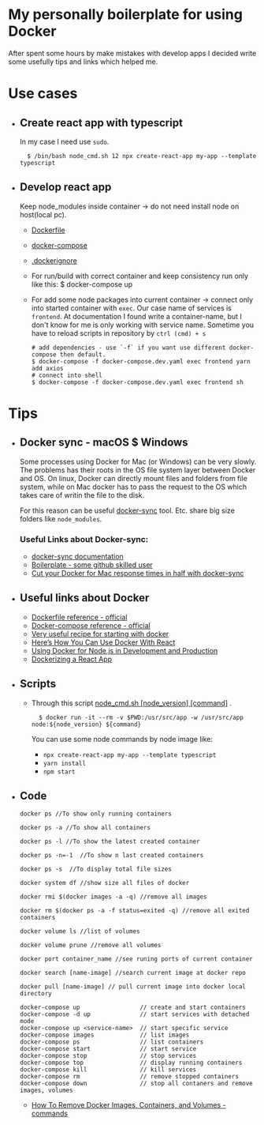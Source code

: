 # My personally boilerplate for using Docker

After spent some hours by make mistakes with develop apps I decided write some usefully tips and links which helped me.

# Use cases

- ## Create react app with typescript

  In my case I need use `sudo`.

        $ /bin/bash node_cmd.sh 12 npx create-react-app my-app --template typescript

- ## Develop react app

  Keep node_modules inside container -> do not need install node on host(local pc).

  - [Dockerfile](develop_react_app/Dockerfile)
  - [docker-compose](develop_react_app/docker-compose.yaml)
  - [.dockerignore](develop_react_app/.dockerignore)
  - For run/build with correct container and keep consistency run only like this:
    \$ docker-compose up
  - For add some node packages into current container -> connect only into started container with `exec`. Our case name of services is `frontend`. At documentation I found write a container-name, but I don't know for me is only working with service name. Sometime you have to reload scripts in repository by `ctrl (cmd) + s`

        # add dependencies - use `-f` if you want use different docker-compose then default.
        $ docker-compose -f docker-compose.dev.yaml exec frontend yarn add axios
        # connect into shell
        $ docker-compose -f docker-compose.dev.yaml exec frontend sh

# Tips

- ## Docker sync - macOS \$ Windows

  Some processes using Docker for Mac (or Windows) can be very slowly. The problems has their roots in the OS file system layer between Docker and OS. On linux, Docker can directly mount files and folders from file system, while on Mac docker has to pass the request to the OS which takes care of writin the file to the disk.

  For this reason can be useful [docker-sync](http://docker-sync.io/) tool. Etc. share big size folders like `node_modules`.

  ### Useful Links about Docker-sync:

  - [docker-sync documentation](https://docker-sync.readthedocs.io/en/latest/)
  - [Boilerplate - some github skilled user](https://github.com/EugenMayer/docker-sync-boilerplate)
  - [Cut your Docker for Mac response times in half with docker-sync](https://dev.to/kovah/cut-your-docker-for-mac-response-times-in-half-with-docker-sync-1e8j)

- ## Useful links about Docker

  - [Dockerfile reference - official](https://docs.docker.com/engine/reference/builder/)
  - [Docker-compose reference - official](https://docs.docker.com/compose/compose-file/)
  - [Very useful recipe for starting with docker](https://docker-curriculum.com/#prerequisites)
  - [Here’s How You Can Use Docker With React](https://medium.com/better-programming/heres-how-you-can-use-docker-with-create-react-app-3ee3a972b04e)
  - [Using Docker for Node.js in Development and Production](https://dev.to/alex_barashkov/using-docker-for-nodejs-in-development-and-production-3cgp)
  - [Dockerizing a React App](https://mherman.org/blog/dockerizing-a-react-app/)

- ## Scripts

  - Through this script [node_cmd.sh [node_version] [command]](node_cmd.sh) .

          $ docker run -it --rm -v $PWD:/usr/src/app -w /usr/src/app node:${node_version} ${command}

    You can use some node commands by node image like:

    - `npx create-react-app my-app --template typescript`
    - `yarn install`
    - `npm start`

- ## Code

  ```
  docker ps //To show only running containers

  docker ps -a //To show all containers

  docker ps -l //To show the latest created container

  docker ps -n=-1  //To show n last created containers

  docker ps -s  //To display total file sizes

  docker system df //show size all files of docker

  docker rmi $(docker images -a -q) //remove all images

  docker rm $(docker ps -a -f status=exited -q) //remove all exited containers

  docker volume ls //list of volumes

  docker volume prune //remove all volumes

  docker port container_name //see runing ports of current container

  docker search [name-image] //search current image at docker repo

  docker pull [name-image] // pull current image into docker local directory
  
  docker-compose up                 // create and start containers
  docker-compose -d up              // start services with detached mode
  docker-compose up <service-name>  // start specific service
  docker-compose images             // list images
  docker-compose ps                 // list containers
  docker-compose start              // start service
  docker-compose stop               // stop services
  docker-compose top                // display running containers
  docker-compose kill               // kill services
  docker-compose rm                 // remove stopped containers
  docker-compose down               // stop all contaners and remove images, volumes
  ```

  - [How To Remove Docker Images, Containers, and Volumes - commands](https://www.digitalocean.com/community/tutorials/how-to-remove-docker-images-containers-and-volumes)
